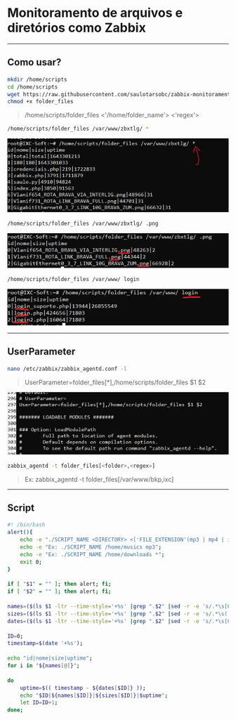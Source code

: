 # Monitoramento de arquivos e diretórios como Zabbix

---

## Como usar?

```sh
mkdir /home/scripts
cd /home/scripts
wget https://raw.githubusercontent.com/saulotarsobc/zabbix-monitoramento-diretorios-arquivos/main/folder_files
chmod +x folder_files
```

> /home/scripts/folder_files <'/home/folder_name'> <'regex'>

```sh
/home/scripts/folder_files /var/www/zbxtlg/ *
```

![exemplos](img/ex1.png)

```sh
/home/scripts/folder_files /var/www/zbxtlg/ .png
```

![exemplos](img/ex2.png)

```sh
/home/scripts/folder_files /var/www/ login
```

![exemplos](img/ex3.png)

---

## UserParameter

```sh
nano /etc/zabbix/zabbix_agentd.conf -l
```

> UserParameter=folder_files[*],/home/scripts/folder_files $1 $2

![user parameters](img/user%20param.png)

```sh
zabbix_agentd -t folder_files[<folder>,<regex>]
```

> Ex: zabbix_agentd -t folder_files[/var/www/bkp,ixc]

---

## Script

```sh
#! /bin/bash
alert(){
    echo -e "./SCRIPT_NAME <DIRECTORY> <['FILE_EXTENSION'(mp3 | mp4 | ixc) | '*'(for all extensions)]>";
    echo -e "Ex: ./SCRIPT_NAME /home/musics mp3";
    echo -e "Ex: ./SCRIPT_NAME /home/downloads *";
    exit 0;
}

if [ "$1" = "" ]; then alert; fi;
if [ "$2" = "" ]; then alert; fi;

names=($(ls $1 -ltr --time-style='+%s' |grep ".$2" |sed -r -e 's/.*\s[0-9]+\s[0-9]+\s(.*)/\1/'));
sizes=($(ls $1 -ltr --time-style='+%s' |grep ".$2" |sed -r -e 's/.*\s([0-9]+)\s[0-9]+\s.*/\1/'));
dates=($(ls $1 -ltr --time-style='+%s' |grep ".$2" |sed -r -e 's/.*\s[0-9]+\s([0-9]+)\s.*/\1/'));

ID=0;
timestamp=$(date '+%s');

echo "id|nome|size|uptime";
for i in "${names[@]}";

do
    uptime=$(( timestamp - ${dates[$ID]} ));
    echo "$ID|${names[$ID]}|${sizes[$ID]}|$uptime";
    let ID=ID+1;
done;
```
